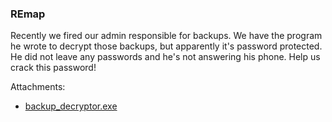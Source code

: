 ### REmap
Recently we fired our admin responsible for backups. We have the program he wrote to decrypt those backups, but apparently it's password protected. He did not leave any passwords and he's not answering his phone. Help us crack this password!


Attachments:
* [backup_decryptor.exe](./public/backup_decryptor.exe)